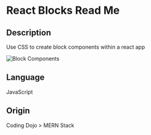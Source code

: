 # React Blocks Read Me

## Description

Use CSS to create block components within a react app

![Block Components](https://i.imgur.com/Mx57J0o.png)

## Language

JavaScript

## Origin

Coding Dojo > MERN Stack